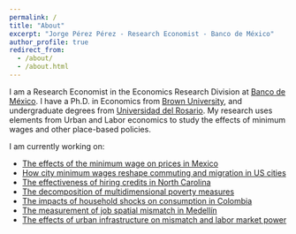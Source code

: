 ```yaml
---
permalink: /
title: "About"
excerpt: "Jorge Pérez Pérez - Research Economist - Banco de México"
author_profile: true
redirect_from: 
  - /about/
  - /about.html
---
```


I am a Research Economist in the Economics Research Division at [Banco de México](https://www.banxico.org.mx). I have a Ph.D. in Economics from [Brown University](https://www.brown.edu/academics/economics/), and undergraduate degrees from [Universidad del Rosario](https://www.urosario.edu.co/Facultad-de-Economia/Inicio/). My research uses elements from Urban and Labor economics to study the effects of minimum wages and other place-based policies. 

I am currently working on:

* [The effects of the minimum wage on prices in Mexico](/research/2020-03-02-mwprices)
* [How city minimum wages reshape commuting and migration in US cities](/research/2017-10-10-city-minimum-wages) 
* [The effectiveness of hiring credits in North Carolina](/research/2019-5-3-nc-hiring-credits)
* [The decomposition of multidimensional poverty measures](/research/2018-03-20-unpacking-the-mpi)
* [The impacts of household shocks on consumption in Colombia](/research/2018-9-20-consumption-shocks)
* [The measurement of job spatial mismatch in Medellín](/research/2020-7-22-mismatch)
* [The effects of urban infrastructure on mismatch and labor market power](/research/2020-10-28-infrastructure)



